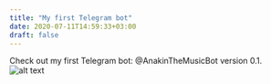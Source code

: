```yaml
---
title: "My first Telegram bot"
date: 2020-07-11T14:59:33+03:00
draft: false
---
```


Check out my first Telegram bot: @AnakinTheMusicBot version 0.1.
![alt text](https://vignette.wikia.nocookie.net/starwars/images/8/8e/LightsaberCSWE.jpg/revision/latest?cb=20130702064305)

